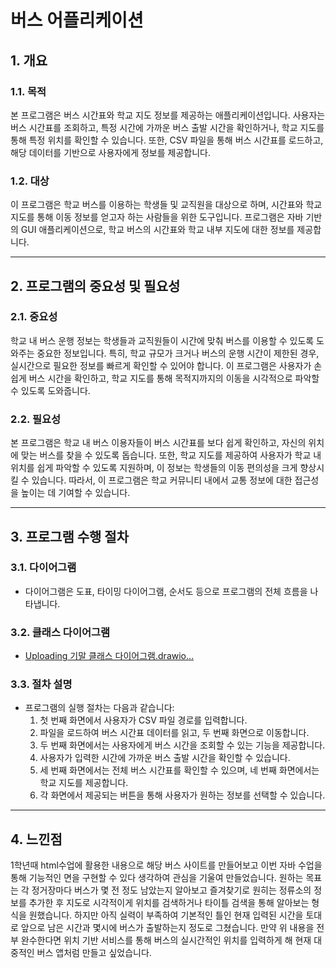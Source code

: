 # 버스 어플리케이션

## 1. 개요

### 1.1. 목적
본 프로그램은 버스 시간표와 학교 지도 정보를 제공하는 애플리케이션입니다. 사용자는 버스 시간표를 조회하고, 특정 시간에 가까운 버스 출발 시간을 확인하거나, 학교 지도를 통해 특정 위치를 확인할 수 있습니다. 또한, CSV 파일을 통해 버스 시간표를 로드하고, 해당 데이터를 기반으로 사용자에게 정보를 제공합니다.

### 1.2. 대상
이 프로그램은 학교 버스를 이용하는 학생들 및 교직원을 대상으로 하며, 시간표와 학교 지도를 통해 이동 정보를 얻고자 하는 사람들을 위한 도구입니다. 프로그램은 자바 기반의 GUI 애플리케이션으로, 학교 버스의 시간표와 학교 내부 지도에 대한 정보를 제공합니다.

---

## 2. 프로그램의 중요성 및 필요성

### 2.1. 중요성
학교 내 버스 운행 정보는 학생들과 교직원들이 시간에 맞춰 버스를 이용할 수 있도록 도와주는 중요한 정보입니다. 특히, 학교 규모가 크거나 버스의 운행 시간이 제한된 경우, 실시간으로 필요한 정보를 빠르게 확인할 수 있어야 합니다. 이 프로그램은 사용자가 손쉽게 버스 시간을 확인하고, 학교 지도를 통해 목적지까지의 이동을 시각적으로 파악할 수 있도록 도와줍니다.

### 2.2. 필요성
본 프로그램은 학교 내 버스 이용자들이 버스 시간표를 보다 쉽게 확인하고, 자신의 위치에 맞는 버스를 찾을 수 있도록 돕습니다. 또한, 학교 지도를 제공하여 사용자가 학교 내 위치를 쉽게 파악할 수 있도록 지원하며, 이 정보는 학생들의 이동 편의성을 크게 향상시킬 수 있습니다. 따라서, 이 프로그램은 학교 커뮤니티 내에서 교통 정보에 대한 접근성을 높이는 데 기여할 수 있습니다.

---

## 3. 프로그램 수행 절차

### 3.1. 다이어그램
- 다이어그램은 도표, 타이밍 다이어그램, 순서도 등으로 프로그램의 전체 흐름을 나타냅니다.

### 3.2. 클래스 다이어그램
- [Uploading 기말 클래스 다이어그램.drawio…]()


### 3.3. 절차 설명
- 프로그램의 실행 절차는 다음과 같습니다:
  1. 첫 번째 화면에서 사용자가 CSV 파일 경로를 입력합니다.
  2. 파일을 로드하여 버스 시간표 데이터를 읽고, 두 번째 화면으로 이동합니다.
  3. 두 번째 화면에서는 사용자에게 버스 시간을 조회할 수 있는 기능을 제공합니다.
  4. 사용자가 입력한 시간에 가까운 버스 출발 시간을 확인할 수 있습니다.
  5. 세 번째 화면에서는 전체 버스 시간표를 확인할 수 있으며, 네 번째 화면에서는 학교 지도를 제공합니다.
  6. 각 화면에서 제공되는 버튼을 통해 사용자가 원하는 정보를 선택할 수 있습니다.

---

## 4. 느낀점
1학년때 html수업에 활용한 내용으로 해당 버스 사이트를 만들어보고 이번 자바 수업을 통해 기능적인 면을 구현할 수 있다 생각하여 관심을 기울여 만들었습니다. 원하는 목표는 각 정거장마다 버스가 몇 전 정도 남았는지 알아보고 즐겨찾기로 원히는 정류소의 정보를 추가한 후 지도로 시각적이게 위치를 검색하거나 타이틀 검색을 통해 알아보는 형식을 원했습니다. 하지만 아직 실력이 부족하여 기본적인 틀인 현재 입력된 시간을 토대로 앞으로 남은 시간과 몇시에 버스가 출발하는지 정도로 그쳤습니다. 만약 위 내용을 전부 완수한다면 위치 기반 서비스를 통해 버스의 실시간적인 위치를 입력하게 해 현재 대중적인 버스 앱처럼 만들고 싶었습니다.
